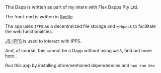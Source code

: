 This Dapp is written as part of my intern with Flex Dapps Pty Ltd.

The front-end is written in <a href="https://svelte.dev/"> Svelte </a>

The app uses `IPFS` as a decentralized file storage and `webpack` to facilitate the web functionalities.

<a href="https://github.com/ipfs/js-ipfs"> JS-IPFS </a> is used to interact with IPFS.

And, of course, this cannot be a Dapp without using `web3`, find out more <a href="https://web3js.readthedocs.io/en/v1.2.0/index.html"> here </a>.

Run this app by installing aforementioned dependencies and `npm run dev`